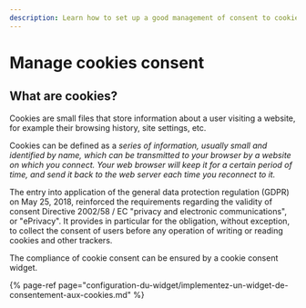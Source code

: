 ```yaml
---
description: Learn how to set up a good management of consent to cookies.
---
```


# Manage cookies consent

## What are cookies?

Cookies are small files that store information about a user visiting a website, for example their browsing history, site settings, etc.

Cookies can be defined as a _series of information, usually small and identified by name, which can be transmitted to your browser by a website on which you connect. Your web browser will keep it for a certain period of time, and send it back to the web server each time you reconnect to it._

The entry into application of the general data protection regulation \(GDPR\) on May 25, 2018, reinforced the requirements regarding the validity of consent  Directive 2002/58 / EC "privacy and electronic communications", or "ePrivacy". It provides in particular for the obligation, without exception, to collect the consent of users before any operation of writing or reading cookies and other trackers.

The compliance of cookie consent can be ensured by a cookie consent widget.

{% page-ref page="configuration-du-widget/implementez-un-widget-de-consentement-aux-cookies.md" %}



